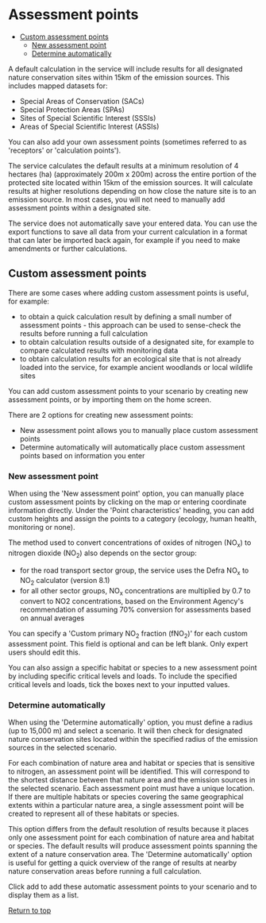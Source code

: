 <div id='top'></div>

# Assessment points

- [Custom assessment points](#section1)
    - [New assessment point](#section1a)
    - [Determine automatically](#section1b)

A default calculation in the service will include results for all designated nature conservation sites within 15km of the emission sources. This includes mapped datasets for:
- Special Areas of Conservation (SACs)
- Special Protection Areas (SPAs)
- Sites of Special Scientific Interest (SSSIs)
- Areas of Special Scientific Interest (ASSIs)

You can also add your own assessment points (sometimes referred to as 'receptors' or 'calculation points').

The service calculates the default results at a minimum resolution of 4 hectares (ha) (approximately 200m x 200m) across the entire portion of the protected site located within 15km of the emission sources. It will calculate results at higher resolutions depending on how close the nature site is to an emission source. In most cases, you will not need to manually add assessment points within a designated site.

The service does not automatically save your entered data. You can use the export functions to save all data from your current calculation in a format that can later be imported back again, for example if you need to make amendments or further calculations.

<div id='section1'></div>

## Custom assessment points

There are some cases where adding custom assessment points is useful, for example:
- to obtain a quick calculation result by defining a small number of assessment points - this approach can be used to sense-check the results before running a full calculation
- to obtain calculation results outside of a designated site, for example to compare calculated results with monitoring data
- to obtain calculation results for an ecological site that is not already loaded into the service, for example ancient woodlands or local wildlife sites

You can add custom assessment points to your scenario by creating new assessment points, or by importing them on the home screen.

There are 2 options for creating new assessment points:
- New assessment point allows you to manually place custom assessment points
- Determine automatically will automatically place custom assessment points based on information you enter

<div id='section1a'></div>

### New assessment point

When using the 'New assessment point' option, you can manually place custom assessment points by clicking on the map or entering coordinate information directly. Under the 'Point characteristics' heading, you can add custom heights and assign the points to a category (ecology, human health, monitoring or none).

The method used to convert concentrations of oxides of nitrogen (NO<sub>x</sub>) to nitrogen dioxide (NO<sub>2</sub>) also depends on the sector group:
- for the road transport sector group, the service uses the Defra NO<sub>x</sub> to NO<sub>2</sub> calculator (version 8.1)
- for all other sector groups, NO<sub>x</sub> concentrations are multiplied by 0.7 to convert to NO2 concentrations, based on the Environment Agency's recommendation of assuming 70% conversion for assessments based on annual averages

You can specify a 'Custom primary NO<sub>2</sub> fraction (fNO<sub>2</sub>)' for each custom assessment point. This field is optional and can be left blank. Only expert users should edit this.

You can also assign a specific habitat or species to a new assessment point by including specific critical levels and loads. To include the specified critical levels and loads, tick the boxes next to your inputted values.

<div id='section1b'></div>

### Determine automatically

When using the 'Determine automatically' option, you must define a radius (up to 15,000 m) and select a scenario. It will then check for designated nature conservation sites located within the specified radius of the emission sources in the selected scenario.

For each combination of nature area and habitat or species that is sensitive to nitrogen, an assessment point will be identified. This will correspond to the shortest distance between that nature area and the emission sources in the selected scenario. Each assessment point must have a unique location. If there are multiple habitats or species covering the same geographical extents within a particular nature area, a single assessment point will be created to represent all of these habitats or species.

This option differs from the default resolution of results because it places only one assessment point for each combination of nature area and habitat or species. The default results will produce assessment points spanning the extent of a nature conservation area. The 'Determine automatically' option is useful for getting a quick overview of the range of results at nearby nature conservation areas before running a full calculation.

Click add to add these automatic assessment points to your scenario and to display them as a list.

[Return to top](#top)

